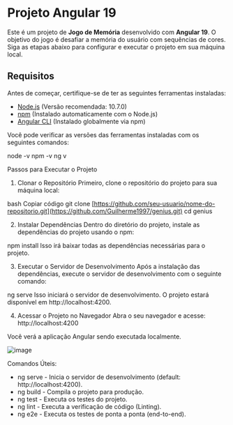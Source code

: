 # Projeto Angular 19

Este é um projeto de **Jogo de Memória** desenvolvido com **Angular 19**. O objetivo do jogo é desafiar a memória do usuário com sequências de cores. 
Siga as etapas abaixo para configurar e executar o projeto em sua máquina local.

## Requisitos

Antes de começar, certifique-se de ter as seguintes ferramentas instaladas:

- [Node.js](https://nodejs.org/en/) (Versão recomendada: 10.7.0)
- [npm](https://www.npmjs.com/) (Instalado automaticamente com o Node.js)
- [Angular CLI](https://angular.io/cli) (Instalado globalmente via npm)

Você pode verificar as versões das ferramentas instaladas com os seguintes comandos:

node -v
npm -v
ng v

Passos para Executar o Projeto
1. Clonar o Repositório
Primeiro, clone o repositório do projeto para sua máquina local:

bash
Copiar código
git clone [https://github.com/seu-usuario/nome-do-repositorio.git](https://github.com/Guilherme1997/genius.git)
cd genius

2. Instalar Dependências
Dentro do diretório do projeto, instale as dependências do projeto usando o npm:

npm install
Isso irá baixar todas as dependências necessárias para o projeto.

3. Executar o Servidor de Desenvolvimento
Após a instalação das dependências, execute o servidor de desenvolvimento com o seguinte comando:

ng serve
Isso iniciará o servidor de desenvolvimento. O projeto estará disponível em http://localhost:4200.

4. Acessar o Projeto no Navegador
Abra o seu navegador e acesse: http://localhost:4200

Você verá a aplicação Angular sendo executada localmente.

![image](https://github.com/user-attachments/assets/9d122487-2f58-4208-a024-7d1a7514677e)

Comandos Úteis:

- ng serve - Inicia o servidor de desenvolvimento (default: http://localhost:4200).
- ng build - Compila o projeto para produção.
- ng test - Executa os testes do projeto.
- ng lint - Executa a verificação de código (Linting).
- ng e2e - Executa os testes de ponta a ponta (end-to-end).
